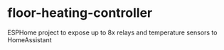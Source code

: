 # floor-heating-controller

ESPHome project to expose up to 8x relays and temperature sensors to HomeAssistant
